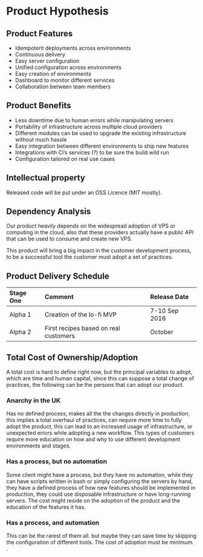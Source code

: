 # Product Hypothesis

## Product Features

- Idempotent deployments across environments
- Continuous delivery
- Easy server configuration
- Unified configuration across environments
- Easy creation of environments
- Dashboard to monitor different services
- Collaboration between team members

## Product Benefits

- Less downtime due to human errors while manipulating servers
- Portability of infrastructure across multiple cloud providers
- Different modules can be used to upgrade the existing infrastructure without much hassle
- Easy integration between different environments to ship new features
- Integrations with CI’s services (?) to be sure the build wild run
- Configuration tailored on real use cases

## Intellectual property

Released code will be put under an OSS Licence (MIT mostly).

## Dependency Analysis

Our product heavily depends on the widespread adoption of VPS or computing in the cloud, also that these providers actually have a public API that can be used to consume and create new VPS.

This product will bring a big impact in the customer development process, to be a successful tool the customer must adopt a set of practices.

## Product Delivery Schedule

| Stage One       | Comment                                    | Release Date  |
| :-------------- | :----------------------------------------- | :-------------|
| Alpha 1         | Creation of the lo-fi MVP                  | 7-10 Sep 2016 |
| Alpha 2         | First recipes based on real customers      | October       |


## Total Cost of Ownership/Adoption

A total cost is hard to define right now, but the principal variables to adopt, which are time and human capital, since this can suppose a total change of practices, the following can be the persons that can adopt our product.

### Anarchy in the UK

Has no defined process, makes all the the changes directly in production, this implies a total overhaul of practices, can require more time to fully adopt the product, this can lead to an increased usage of infrastructure, or unexpected errors while adopting a new workflow. This types of customers require more education on how and why to use different development environments and stages.

### Has a process, but no automation

Some client might have a process, but they have no automation, while they can have scripts written in bash or simply configuring the servers by hand, they have a defined process of how new features should be implemented in production, they could use disposable infrastructure or have long-running servers. The cost might reside on the adoption of the product and the education of the features it has.

### Has a process, and automation

This can be the rarest of them all. but maybe they can save time by skipping the configuration of different tools. The cost of adoption must be minimum. .
